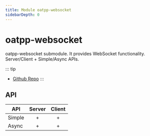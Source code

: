 ```yaml
---
title: Module oatpp-websocket
sidebarDepth: 0
---
```


# oatpp-websocket <seo/>

oatpp-websocket submodule.
It provides WebSocket functionality. Server/Client + Simple/Async APIs.

::: tip
- [Github Repo](https://github.com/oatpp/oatpp-websocket)
:::

## API

| API| Server|Client|
|---|:---:|:---:|
|Simple| + | + |
|Async | + | + |
